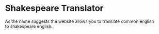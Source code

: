 # Shakespeare Translator

As the name suggests the website allows you to translate common english to shakespeare english.

